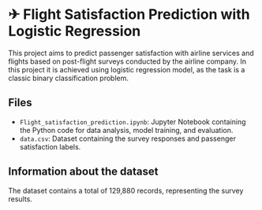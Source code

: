 # ✈ Flight Satisfaction Prediction with Logistic Regression

This project aims to predict passenger satisfaction with airline services and flights based on post-flight surveys conducted by the airline company. In this project it is achieved using logistic regression model, as the task is a classic binary classification problem.

## Files

- `Flight_satisfaction_prediction.ipynb`: Jupyter Notebook containing the Python code for data analysis, model training, and evaluation.
- `data.csv`: Dataset containing the survey responses and passenger satisfaction labels.

## Information about the dataset

The dataset contains a total of 129,880 records, representing the survey results.

